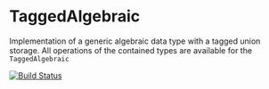 TaggedAlgebraic
===============

Implementation of a generic algebraic data type with a tagged union storage. All operations of the contained types are available for the `TaggedAlgebraic`

[![Build Status](https://travis-ci.org/s-ludwig/taggedalgebraic.svg?branch=master)](https://travis-ci.org/s-ludwig/taggedalgebraic)
